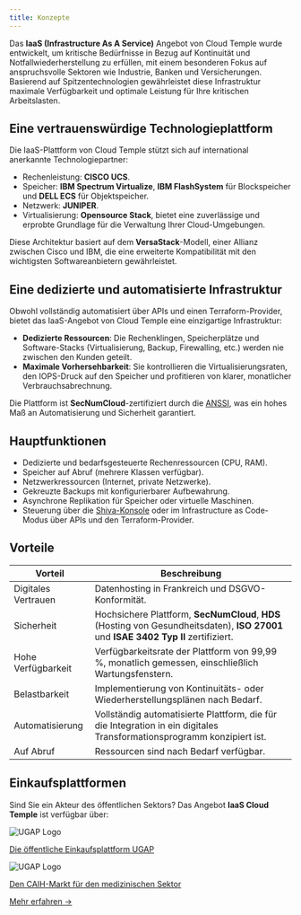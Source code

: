 ```yaml
---
title: Konzepte
---
```


Das __IaaS (Infrastructure As A Service)__ Angebot von Cloud Temple wurde entwickelt, um kritische Bedürfnisse in Bezug auf Kontinuität und Notfallwiederherstellung zu erfüllen, mit einem besonderen Fokus auf anspruchsvolle Sektoren wie Industrie, Banken und Versicherungen. Basierend auf Spitzentechnologien gewährleistet diese Infrastruktur maximale Verfügbarkeit und optimale Leistung für Ihre kritischen Arbeitslasten.

## Eine vertrauenswürdige Technologieplattform

Die IaaS-Plattform von Cloud Temple stützt sich auf international anerkannte Technologiepartner:

- Rechenleistung: **CISCO UCS**.
- Speicher: **IBM Spectrum Virtualize**, **IBM FlashSystem** für Blockspeicher und **DELL ECS** für Objektspeicher.
- Netzwerk: **JUNIPER**.
- Virtualisierung: **Opensource Stack**, bietet eine zuverlässige und erprobte Grundlage für die Verwaltung Ihrer Cloud-Umgebungen.

Diese Architektur basiert auf dem **VersaStack**-Modell, einer Allianz zwischen Cisco und IBM, die eine erweiterte Kompatibilität mit den wichtigsten Softwareanbietern gewährleistet.

## Eine dedizierte und automatisierte Infrastruktur

Obwohl vollständig automatisiert über APIs und einen Terraform-Provider, bietet das IaaS-Angebot von Cloud Temple eine einzigartige Infrastruktur:

- **Dedizierte Ressourcen**: Die Rechenklingen, Speicherplätze und Software-Stacks (Virtualisierung, Backup, Firewalling, etc.) werden nie zwischen den Kunden geteilt.
- **Maximale Vorhersehbarkeit**: Sie kontrollieren die Virtualisierungsraten, den IOPS-Druck auf den Speicher und profitieren von klarer, monatlicher Verbrauchsabrechnung.

Die Plattform ist **SecNumCloud**-zertifiziert durch die [ANSSI](https://www.ssi.gouv.fr/), was ein hohes Maß an Automatisierung und Sicherheit garantiert.

## Hauptfunktionen

- Dedizierte und bedarfsgesteuerte Rechenressourcen (CPU, RAM).
- Speicher auf Abruf (mehrere Klassen verfügbar).
- Netzwerkressourcen (Internet, private Netzwerke).
- Gekreuzte Backups mit konfigurierbarer Aufbewahrung.
- Asynchrone Replikation für Speicher oder virtuelle Maschinen.
- Steuerung über die [Shiva-Konsole](../console/console.md) oder im Infrastructure as Code-Modus über APIs und den Terraform-Provider.

## Vorteile

| Vorteil              | Beschreibung                                                                                                                                    |   
|----------------------|-------------------------------------------------------------------------------------------------------------------------------------------------|
| Digitales Vertrauen  | Datenhosting in Frankreich und DSGVO-Konformität.                                                                                             |   
| Sicherheit           | Hochsichere Plattform, **SecNumCloud**, **HDS** (Hosting von Gesundheitsdaten), **ISO 27001** und **ISAE 3402 Typ II** zertifiziert.            |  
| Hohe Verfügbarkeit   | Verfügbarkeitsrate der Plattform von 99,99 %, monatlich gemessen, einschließlich Wartungsfenstern.                                             |   
| Belastbarkeit        | Implementierung von Kontinuitäts- oder Wiederherstellungsplänen nach Bedarf.                                                                    |
| Automatisierung      | Vollständig automatisierte Plattform, die für die Integration in ein digitales Transformationsprogramm konzipiert ist.                           |
| Auf Abruf            | Ressourcen sind nach Bedarf verfügbar.                                                                                                         |

## Einkaufsplattformen

<div class="purchase-platforms">
  <p>Sind Sie ein Akteur des öffentlichen Sektors? Das Angebot <strong>IaaS Cloud Temple</strong> ist verfügbar über:</p>
  
  <div class="platform-card">
    <img src="https://www.medgest.fr/wp-content/uploads/sites/2/2021/09/nouveau-logo-ugap-2021.png" alt="UGAP Logo" class="platform-logo" />
    <p>
      <a href="https://cloudtour.capgemini.fr/partenaires/cloud-temple" target="_blank" rel="noopener noreferrer">
        Die öffentliche Einkaufsplattform UGAP
      </a>
    </p>
  </div>
  
  <div class="platform-card">
    <img src="https://i0.wp.com/www.activus-software.fr/wp-content/uploads/2022/09/20221212-GRP-CAIH-BC.png?fit=1300%2C827&ssl=1" alt="UGAP Logo" class="platform-logo" />
    <p>
      <a href="https://www.caih-sante.org" target="_blank" rel="noopener noreferrer">
        Den CAIH-Markt für den medizinischen Sektor
      </a>
    </p>
  </div>

  <a href="https://www.cloud-temple.com/cloud-souverain-disponible-via-lugap/" target="_blank" rel="noopener noreferrer" class="learn-more-link">
    Mehr erfahren &rarr;
  </a>
</div>